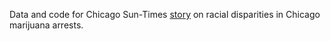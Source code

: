 Data and code for Chicago Sun-Times <a href="http://chicago.suntimes.com/chicago-politics/7/71/165433/analysis-disparities-in-pot-arrests-reveal-two-chicagos">story</a> on racial disparities in Chicago marijuana arrests.
